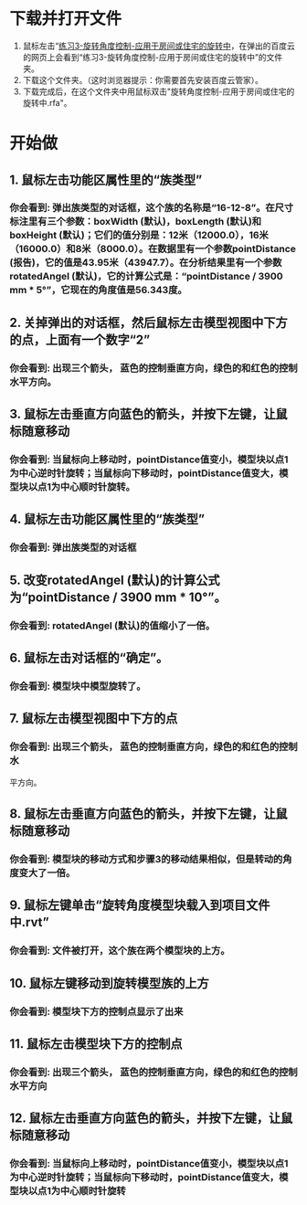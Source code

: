 # 下载并打开文件

1. 鼠标左击“[练习3-旋转角度控制-应用于房间或住宅的旋转中](http://pan.baidu.com/s/1pJIaJGZ”)，在弹出的百度云的网页上会看到“练习3-旋转角度控制-应用于房间或住宅的旋转中”的文件夹。
2. 下载这个文件夹。（这时浏览器提示：你需要首先安装百度云管家）。
3. 下载完成后，在这个文件夹中用鼠标双击"旋转角度控制-应用于房间或住宅的旋转中.rfa"。

# 开始做

## 1. 鼠标左击功能区属性里的“族类型”

### 你会看到: 弹出族类型的对话框，这个族的名称是“16-12-8”。在尺寸标注里有三个参数：boxWidth (默认)，boxLength (默认)和boxHeight (默认)；它们的值分别是：12米（12000.0），16米（16000.0）和8米（8000.0）。在数据里有一个参数pointDistance (报告)，它的值是43.95米（43947.7）。在分析结果里有一个参数rotatedAngel (默认)，它的计算公式是：“pointDistance / 3900 mm * 5°”，它现在的角度值是56.343度。

## 2. 关掉弹出的对话框，然后鼠标左击模型视图中下方的点，上面有一个数字“2”

### 你会看到: 出现三个箭头， 蓝色的控制垂直方向，绿色的和红色的控制水平方向。

## 3. 鼠标左击垂直方向蓝色的箭头，并按下左键，让鼠标随意移动

### 你会看到: 当鼠标向上移动时，pointDistance值变小，模型块以点1为中心逆时针旋转；当鼠标向下移动时，pointDistance值变大，模型块以点1为中心顺时针旋转。

## 4. 鼠标左击功能区属性里的“族类型”

### 你会看到: 弹出族类型的对话框

## 5. 改变rotatedAngel (默认)的计算公式为“pointDistance / 3900 mm * 10°”。

### 你会看到: rotatedAngel (默认)的值缩小了一倍。 

## 6. 鼠标左击对话框的“确定”。

### 你会看到: 模型块中模型旋转了。

## 7. 鼠标左击模型视图中下方的点

### 你会看到: 出现三个箭头， 蓝色的控制垂直方向，绿色的和红色的控制水
平方向。

## 8. 鼠标左击垂直方向蓝色的箭头，并按下左键，让鼠标随意移动

### 你会看到: 模型块的移动方式和步骤3的移动结果相似，但是转动的角度变大了一倍。

## 9. 鼠标左键单击“旋转角度模型块载入到项目文件中.rvt”

### 你会看到: 文件被打开，这个族在两个模型块的上方。

## 10. 鼠标左键移动到旋转模型族的上方

### 你会看到: 模型块下方的控制点显示了出来

## 11. 鼠标左击模型块下方的控制点

### 你会看到: 出现三个箭头， 蓝色的控制垂直方向，绿色的和红色的控制水平方向

## 12. 鼠标左击垂直方向蓝色的箭头，并按下左键，让鼠标随意移动

### 你会看到: 当鼠标向上移动时，pointDistance值变小，模型块以点1为中心逆时针旋转；当鼠标向下移动时，pointDistance值变大，模型块以点1为中心顺时针旋转
